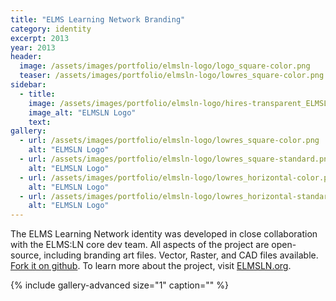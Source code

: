 ```yaml
---
title: "ELMS Learning Network Branding"
category: identity
excerpt: 2013
year: 2013
header:
  image: /assets/images/portfolio/elmsln-logo/logo_square-color.png
  teaser: /assets/images/portfolio/elmsln-logo/lowres_square-color.png
sidebar:
  - title:
    image: /assets/images/portfolio/elmsln-logo/hires-transparent_ELMSLN-ICON-white.png
    image_alt: "ELMSLN Logo"
    text:
gallery:
  - url: /assets/images/portfolio/elmsln-logo/lowres_square-color.png
    alt: "ELMSLN Logo"
  - url: /assets/images/portfolio/elmsln-logo/lowres_square-standard.png
    alt: "ELMSLN Logo"
  - url: /assets/images/portfolio/elmsln-logo/lowres_horizontal-color.png
    alt: "ELMSLN Logo"
  - url: /assets/images/portfolio/elmsln-logo/lowres_horizontal-standard.png
    alt: "ELMSLN Logo"
---
```

The ELMS Learning Network identity was developed in close collaboration with the ELMS:LN core dev team. All aspects of the project are open-source, including branding art files. Vector, Raster, and CAD files available. [Fork it on github](https://github.com/elmsln/elmsln-logos). To learn more about the project, visit [ELMSLN.org](https://elmsln.org).

{% include gallery-advanced size="1" caption="" %}